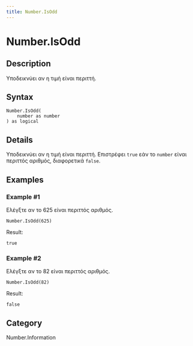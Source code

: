 ```yaml
---
title: Number.IsOdd
---
```


# Number.IsOdd


## Description

Υποδεικνύει αν η τιμή είναι περιττή.


## Syntax

```powerquery
Number.IsOdd(
    number as number
) as logical
```


## Details

Υποδεικνύει αν η τιμή είναι περιττή. Επιστρέφει <code>true</code> εάν το <code>number</code> είναι περιττός αριθμός, διαφορετικά <code>false</code>.


## Examples

### Example #1 
Ελέγξτε αν το 625 είναι περιττός αριθμός.
```powerquery
Number.IsOdd(625)
```

Result: 
```powerquery
true
```


### Example #2 
Ελέγξτε αν το 82 είναι περιττός αριθμός.
```powerquery
Number.IsOdd(82)
```

Result: 
```powerquery
false
```




## Category
Number.Information
